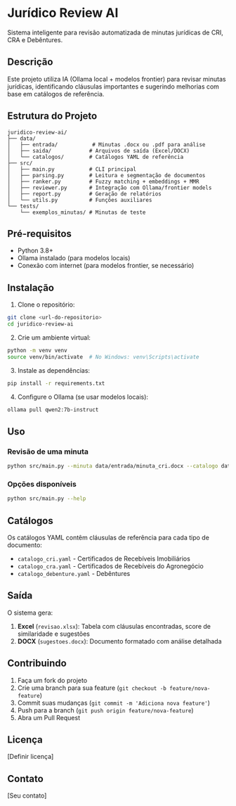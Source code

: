 # Jurídico Review AI

Sistema inteligente para revisão automatizada de minutas jurídicas de CRI, CRA e Debêntures.

## Descrição

Este projeto utiliza IA (Ollama local + modelos frontier) para revisar minutas jurídicas, identificando cláusulas importantes e sugerindo melhorias com base em catálogos de referência.

## Estrutura do Projeto

```
juridico-review-ai/
├── data/
│   ├── entrada/           # Minutas .docx ou .pdf para análise
│   ├── saida/            # Arquivos de saída (Excel/DOCX)
│   └── catalogos/        # Catálogos YAML de referência
├── src/
│   ├── main.py           # CLI principal
│   ├── parsing.py        # Leitura e segmentação de documentos
│   ├── ranker.py         # Fuzzy matching + embeddings + MMR
│   ├── reviewer.py       # Integração com Ollama/frontier models
│   ├── report.py         # Geração de relatórios
│   └── utils.py          # Funções auxiliares
└── tests/
    └── exemplos_minutas/ # Minutas de teste
```

## Pré-requisitos

- Python 3.8+
- Ollama instalado (para modelos locais)
- Conexão com internet (para modelos frontier, se necessário)

## Instalação

1. Clone o repositório:
```bash
git clone <url-do-repositorio>
cd juridico-review-ai
```

2. Crie um ambiente virtual:
```bash
python -m venv venv
source venv/bin/activate  # No Windows: venv\Scripts\activate
```

3. Instale as dependências:
```bash
pip install -r requirements.txt
```

4. Configure o Ollama (se usar modelos locais):
```bash
ollama pull qwen2:7b-instruct
```

## Uso

### Revisão de uma minuta

```bash
python src/main.py --minuta data/entrada/minuta_cri.docx --catalogo data/catalogos/catalogo_cri.yaml
```

### Opções disponíveis

```bash
python src/main.py --help
```

## Catálogos

Os catálogos YAML contêm cláusulas de referência para cada tipo de documento:

- `catalogo_cri.yaml` - Certificados de Recebíveis Imobiliários
- `catalogo_cra.yaml` - Certificados de Recebíveis do Agronegócio
- `catalogo_debenture.yaml` - Debêntures

## Saída

O sistema gera:

1. **Excel** (`revisao.xlsx`): Tabela com cláusulas encontradas, score de similaridade e sugestões
2. **DOCX** (`sugestoes.docx`): Documento formatado com análise detalhada

## Contribuindo

1. Faça um fork do projeto
2. Crie uma branch para sua feature (`git checkout -b feature/nova-feature`)
3. Commit suas mudanças (`git commit -m 'Adiciona nova feature'`)
4. Push para a branch (`git push origin feature/nova-feature`)
5. Abra um Pull Request

## Licença

[Definir licença]

## Contato

[Seu contato]
